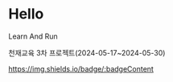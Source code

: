 # Hello

Learn And Run

천재교육 3차 프로젝트(2024-05-17~2024-05-30)

https://img.shields.io/badge/:badgeContent

